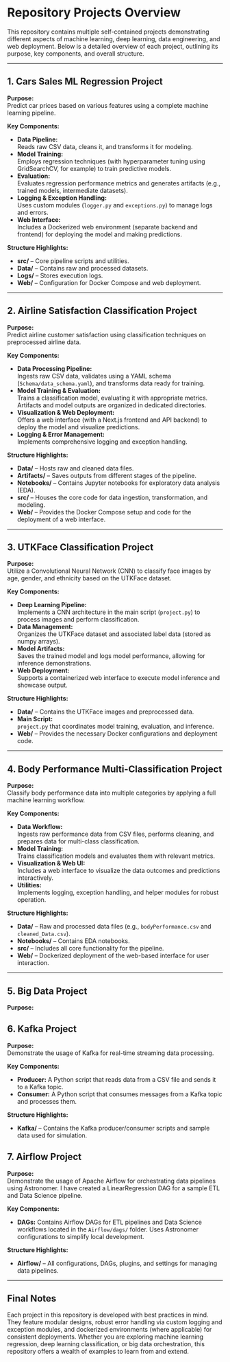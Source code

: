 # Repository Projects Overview

This repository contains multiple self-contained projects demonstrating different aspects of machine learning, deep learning, data engineering, and web deployment. Below is a detailed overview of each project, outlining its purpose, key components, and overall structure.

---

## 1. Cars Sales ML Regression Project

**Purpose:**  
Predict car prices based on various features using a complete machine learning pipeline.

**Key Components:**

- **Data Pipeline:**  
  Reads raw CSV data, cleans it, and transforms it for modeling.
- **Model Training:**  
  Employs regression techniques (with hyperparameter tuning using GridSearchCV, for example) to train predictive models.
- **Evaluation:**  
  Evaluates regression performance metrics and generates artifacts (e.g., trained models, intermediate datasets).
- **Logging & Exception Handling:**  
  Uses custom modules (`logger.py` and `exceptions.py`) to manage logs and errors.
- **Web Interface:**  
  Includes a Dockerized web environment (separate backend and frontend) for deploying the model and making predictions.

**Structure Highlights:**

- **src/** – Core pipeline scripts and utilities.
- **Data/** – Contains raw and processed datasets.
- **Logs/** – Stores execution logs.
- **Web/** – Configuration for Docker Compose and web deployment.

---

## 2. Airline Satisfaction Classification Project

**Purpose:**  
Predict airline customer satisfaction using classification techniques on preprocessed airline data.

**Key Components:**

- **Data Processing Pipeline:**  
  Ingests raw CSV data, validates using a YAML schema (`Schema/data_schema.yaml`), and transforms data ready for training.
- **Model Training & Evaluation:**  
  Trains a classification model, evaluating it with appropriate metrics. Artifacts and model outputs are organized in dedicated directories.
- **Visualization & Web Deployment:**  
  Offers a web interface (with a Next.js frontend and API backend) to deploy the model and visualize predictions.
- **Logging & Error Management:**  
  Implements comprehensive logging and exception handling.

**Structure Highlights:**

- **Data/** – Hosts raw and cleaned data files.
- **Artifacts/** – Saves outputs from different stages of the pipeline.
- **Notebooks/** – Contains Jupyter notebooks for exploratory data analysis (EDA).
- **src/** – Houses the core code for data ingestion, transformation, and modeling.
- **Web/** – Provides the Docker Compose setup and code for the deployment of a web interface.

---

## 3. UTKFace Classification Project

**Purpose:**  
Utilize a Convolutional Neural Network (CNN) to classify face images by age, gender, and ethnicity based on the UTKFace dataset.

**Key Components:**

- **Deep Learning Pipeline:**  
  Implements a CNN architecture in the main script (`project.py`) to process images and perform classification.
- **Data Management:**  
  Organizes the UTKFace dataset and associated label data (stored as numpy arrays).
- **Model Artifacts:**  
  Saves the trained model and logs model performance, allowing for inference demonstrations.
- **Web Deployment:**  
  Supports a containerized web interface to execute model inference and showcase output.

**Structure Highlights:**

- **Data/** – Contains the UTKFace images and preprocessed data.
- **Main Script:**  
  `project.py` that coordinates model training, evaluation, and inference.
- **Web/** – Provides the necessary Docker configurations and deployment code.

---

## 4. Body Performance Multi-Classification Project

**Purpose:**  
Classify body performance data into multiple categories by applying a full machine learning workflow.

**Key Components:**

- **Data Workflow:**  
  Ingests raw performance data from CSV files, performs cleaning, and prepares data for multi-class classification.
- **Model Training:**  
  Trains classification models and evaluates them with relevant metrics.
- **Visualization & Web UI:**  
  Includes a web interface to visualize the data outcomes and predictions interactively.
- **Utilities:**  
  Implements logging, exception handling, and helper modules for robust operation.

**Structure Highlights:**

- **Data/** – Raw and processed data files (e.g., `bodyPerformance.csv` and `cleaned_Data.csv`).
- **Notebooks/** – Contains EDA notebooks.
- **src/** – Includes all core functionality for the pipeline.
- **Web/** – Dockerized deployment of the web-based interface for user interaction.

---

## 5. Big Data Project

**Purpose:**

## 6. Kafka Project

**Purpose:**  
Demonstrate the usage of Kafka for real-time streaming data processing.

**Key Components:**

- **Producer:**
  A Python script that reads data from a CSV file and sends it to a Kafka topic.
- **Consumer:**
  A Python script that consumes messages from a Kafka topic and processes them.

**Structure Highlights:**

- **Kafka/** – Contains the Kafka producer/consumer scripts and sample data used for simulation.

## 7. Airflow Project

**Purpose:**  
Demonstrate the usage of Apache Airflow for orchestrating data pipelines using Astronomer. I have created a LinearRegression DAG for a sample ETL and Data Science pipeline.

**Key Components:**

- **DAGs:**
  Contains Airflow DAGs for ETL pipelines and Data Science workflows located in the `Airflow/dags/` folder. Uses Astronomer configurations to simplify local development.

**Structure Highlights:**

- **Airflow/** – All configurations, DAGs, plugins, and settings for managing data pipelines.

---

## Final Notes

Each project in this repository is developed with best practices in mind. They feature modular designs, robust error handling via custom logging and exception modules, and dockerized environments (where applicable) for consistent deployments. Whether you are exploring machine learning regression, deep learning classification, or big data orchestration, this repository offers a wealth of examples to learn from and extend.
